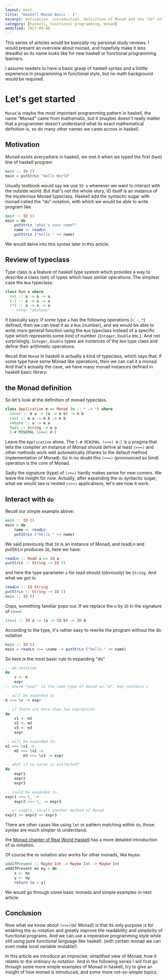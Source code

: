 ```yaml
---
layout: post
title: "Haskell Monad Basic - 1"
excerpt: motivation, introduction, definition of Monad and the "do" notation
category: [haskell, functional programming, monad]
modified: 2017-09-08
---
```


This series of articles would be basically my personal study reviews.
I would present an overview about monad, and hopefully make it less dreadful as its name looks like for new haskell or functional programming learners.

I assume readers to have a basic grasp of haskell syntax and a liiiittle experience in programming in functional style, but no math background would be required.

# Let's get started

`Monad` is maybe the most important programming pattern in haskell, the name "Monad" came from mathematic, but it (maybe) doesn't really matter that a programmer doesn't understand what its exact mathematical definition is, so do many other names we came across in haskell.

## Motivation

Monad exists everywhere in haskell, we met it when we typed the first (two) line of haskell program

~~~ haskell
main :: IO ()
main = putStrLn "Hello World"
~~~

Usually textbook would say we use `IO a` whenever we want to interact with the outside world. But that's not the whole story, IO itself is an instance of the mysterious Monad typeclass. Haskell add the syntactic sugar with monad called the "do" notation, with which we would be able to write program like

~~~ haskell
main :: IO ()
main = do
    putStrLn "what's your name?"
    name <- readLn
    putStrLn ("hello " ++ name)
~~~

We would delve into this syntax later in this article.

## Review of typeclass

Type class is a feature of haskell type system which provides a way to describe a class (set) of types which have similar operations. The simplest case the `Num` typeclass:

~~~ haskell
class Num a where
  (+) :: a -> a -> a
  (-) :: a -> a -> a
  (*) :: a -> a -> a
  -- other "methods"
~~~

It basically says: if some type `a` has the following operations (`+`, `-`, `*`) defined, then we can treat it as a `Num` (number), and we would be able to write more general function using the `Num` typeclass instead of a specific type which represents some kind of number (`Integer`, `Double` etc.). And not surprisingly, `Integer`, `Double` types are _instances_ of the `Num` type class and define their arithmetic operations.

Recall that `Monad` in haskell is actually a kind of typeclass, which says that: if some type have some Monad like operations, then we can call it a monad. And that's actually the case, we have many monad instances defined in haskell basic library.

## the Monad definition

So let's look at the definition of monad typeclass.

~~~ haskell
class Applicative m => Monad (m :: * -> *) where
  (>>=) :: m a -> (a -> m b) -> m b
  (>>) :: m a -> m b -> m b
  return :: a -> m a
  fail :: String -> m a
  {-# MINIMAL (>>=) #-}
~~~

Leave the `Applicative` alone, The `{-# MINIMAL (>>=) #-}` is a pragma that tells the compiler an instance of Monad should define at least `(>>=)` and other methods work well automatically (thanks to the default method implementation of Monad). So in no doubt this `(>>=)` (pronounced as bind) operation is the core of Monad.

Sadly the signature (type) of `(>>=)` hardly makes sense for new comers. We leave the insight for now. Actually, after expanding the `do` syntactic sugar, what we would see is nested `(>>=)` applications, let's see how it work.

## Interact with `do`

Recall our simple example above:

~~~ haskell
main :: IO ()
main = do
    name <- readLn
    putStrLn ("hello " ++ name)
~~~

We said previously that `IO` is an instance of Monad, and readLn and putStrLn produces `IO`, here we have:

~~~ haskell
readLn :: Read a => IO a
putStrLn :: String -> IO ()
~~~

and here the type parameter `a` for read should (obviously) be `String`. And what we got is:

~~~ haskell
readLn :: IO String
putStrLn :: String -> IO ()
main :: IO ()
~~~

Oops, something familiar pops out. If we replace the `m` by `IO` in the signature of `(>>=)`

~~~ haskell
(>>=) :: IO a -> (a -> IO b) -> IO b
~~~

According to the type, it's rather easy to rewrite the program without the do notation

~~~ haskell
main :: IO ()
main = readLn >>= \name -> putStrLn ("hello " ++ name)
~~~

So here is the most basic rule to expanding "do"

~~~ haskell
-- do notation
do
    v <- m
    expr
-- where "expr" is the same type of monad as "m", may contains v

-- will be expanded to
m >>= \v -> expr

-- if there are more than two expression
do
    v1 <- m1
    v2 <- m2
    v3 <- m3
    expr

-- will be expanded to
m1 >>= \v1 ->
    m2 >>= \v2 ->
        m3 >>= \v3 -> expr

-- what if no value is extracted?
do
    expr1
    expr2
    expr3

-- could be expanded to
expr1 >>= \_ ->
    expr2 >>= \_ -> expr3

-- or simply, recall another method of Monad
expr1 >> expr2 >> expr3
~~~

There are other cases like using `let` or pattern matching within `do`, those syntax are much simpler to understand.

the [Monad chapter of Real World Haskell](http://book.realworldhaskell.org/read/monads.html) has a more detailed introduction of `do` notation.

Of course the `do` notation also works for other monads, like `Maybe`:

~~~ haskell
addIfPresent :: Maybe Int -> Maybe Int -> Maybe Int
addIfPresent mx my = do
    x <- mx
    y <- my
    return (x + y)
~~~

We would go through some basic monads and simple examples in next article

## Conclusion

Now what we know about `(>>=)`(or Monad) is that its only purpose is for enabling the `do` notation and greatly improve the readability and simplicity of functional programs. And we can use a imperative programming style while still using pure functional language like haskell. (with certain monad we can even make local variable mutable!).

In this article we introduce an imprecise, simplified view of Monad, how it relates to the ordinary `do` notation. And in the following series I will first go through some more simple examples of Monad in haskell, try to give an insight of how monad is introduced, and some more not-so-simple topics.